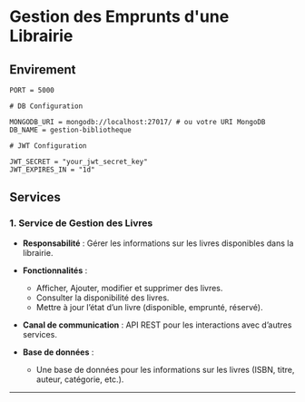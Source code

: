 # Gestion des Emprunts d'une Librairie

## Envirement

```.env
PORT = 5000

# DB Configuration

MONGODB_URI = mongodb://localhost:27017/ # ou votre URI MongoDB
DB_NAME = gestion-bibliotheque

# JWT Configuration

JWT_SECRET = "your_jwt_secret_key"
JWT_EXPIRES_IN = "1d"
```

## Services

### 1. **Service de Gestion des Livres**

- **Responsabilité** : Gérer les informations sur les livres disponibles dans la librairie.

- **Fonctionnalités** :

  - Afficher, Ajouter, modifier et supprimer des livres.
  - Consulter la disponibilité des livres.
  - Mettre à jour l’état d’un livre (disponible, emprunté, réservé).

- **Canal de communication** : API REST pour les interactions avec d’autres services.

- **Base de données** :
  - Une base de données pour les informations sur les livres (ISBN, titre, auteur, catégorie, etc.).

---
